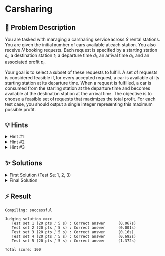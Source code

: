 # Carsharing

## 📝 Problem Description

You are tasked with managing a carsharing service across $S$ rental stations. You are given the initial number of cars available at each station. You also receive $N$ booking requests. Each request is specified by a starting station $s_i$, a destination station $t_i$, a departure time $d_i$, an arrival time $a_i$, and an associated profit $p_i$.

Your goal is to select a subset of these requests to fulfill. A set of requests is considered feasible if, for every accepted request, a car is available at its starting station at its departure time. When a request is fulfilled, a car is consumed from the starting station at the departure time and becomes available at the destination station at the arrival time. The objective is to choose a feasible set of requests that maximizes the total profit. For each test case, you should output a single integer representing this maximum possible profit.

## 💡 Hints

<details>
<summary>Hint #1</summary>
The problem involves managing a fixed number of resources (cars) that move between different locations (stations) over time. This structure suggests modeling the system's state, which includes the number of cars at each station at any given moment. How can you represent the movement of cars between these states?
</details>
<details>
<summary>Hint #2</summary>
This problem can be modeled as a flow problem. Consider creating a network where nodes represent stations at specific points in time. Cars can be represented as units of flow. What would the edges in such a network represent? How can you incorporate the profits into this model to find the optimal selection of requests?
</details>
<details>
<summary>Hint #3</summary>
Maximizing profit can often be rephrased as a minimum cost problem. By assigning a negative cost (i.e., $-p_i$) to fulfilling a request, you can use a min-cost max-flow algorithm to find the optimal solution. For the general case where time is continuous, building a node for every single minute would be too slow. Notice that the only time points that matter are the departure and arrival times of the requests. How can you build a more compact network using only these specific time points?
</details>

## ✨ Solutions

<details>
<summary>First Solution (Test Set 1, 2, 3)</summary>

### Core Idea: Min-Cost Max-Flow on a Time-Expanded Graph

The problem of maximizing profit by selecting a set of feasible actions is a classic optimization problem. Common approaches include Dynamic Programming, Greedy algorithms, or network flow models. The movement of a fixed number of resources (cars) between locations (stations) over time is a strong indicator that a **min-cost max-flow** formulation is a good fit.

The main challenge is how to represent time. For the first three test sets, all departure and arrival times are multiples of 30 minutes. This allows us to discretize time into fixed steps without loss of generality. We can construct a **time-expanded graph** where each node represents a specific station at a specific time step.

### Graph Construction

Let's define the components of our flow network:

1.  **Nodes**: We create a node for each pair $(s, t)$, where $s$ is a station index ($0, \dots, S-1$) and $t$ is a time step ($0, \dots, T_{max}$). We also add a global source `v_source` and a global sink `v_target`.

2.  **Edges**: The edges will represent the movement or idling of cars.
    *   **Source Edges**: For each station $s$, we add an edge from `v_source` to the node $(s, 0)$. The capacity of this edge is the initial number of cars at station $s$, and its cost is 0. This injects the initial cars into the network.
    *   **"Waiting" Edges**: For each station $s$ and each time step $t$, we add an edge from node $(s, t)$ to $(s, t+1)$. This represents a car staying idle at the station. Its capacity should be large enough to accommodate all cars (e.g., the total number of cars), and its cost is 0.
    *   **Request Edges**: For each booking request from station $s_i$ at departure time $d_i$ to station $t_i$ at arrival time $a_i$ with profit $p_i$, we add an edge from node $(s_i, d_i)$ to $(t_i, a_i)$. This edge represents fulfilling the request. Its capacity is **1** (since each request can be fulfilled at most once), and its cost is **$-p_i$**. By sending one unit of flow through this edge, we "pay" a negative cost, which is equivalent to gaining a profit of $p_i$.
    *   **Sink Edges**: For each station $s$, we add an edge from the final time step node $(s, T_{max})$ to `v_target`. This allows all cars to exit the network. The capacity is large, and the cost is 0.

### Cost Transformation for Non-Negative Weights

Standard min-cost max-flow algorithms are significantly faster if all edge weights are non-negative. We can transform our graph to satisfy this property. The key idea is to add a large constant cost `M` to certain edges, making all costs non-negative, and then subtract the corresponding amount from the final result.

Let `M` be a value larger than any possible profit (e.g., `MAX_PROFIT = 100`).

*   **"Waiting" Edges**: The edge from $(s, t)$ to $(s, t+1)$ now gets a cost of `M`.
*   **Request Edges**: The edge for a request from $(s_i, d_i)$ to $(t_i, a_i)$ has a duration of $\Delta t = a_i - d_i$ time steps. An idle car would have incurred a cost of $M \times \Delta t$ over this period. To represent the profit, we give this edge a cost of $M \times \Delta t - p_i$. Since $M$ is large, this value is guaranteed to be non-negative.

### Calculating the Final Profit

With this new cost structure, a car that remains idle from time 0 to $T_{max}$ incurs a total cost of $M \times T_{max}$. The total baseline cost for all cars if no requests are fulfilled is $N_{cars} \times T_{max} \times M$.

The min-cost flow algorithm will find paths (sequences of requests) that reduce this total cost. The total reduction in cost corresponds to the total profit. Therefore, the maximum profit is:
$$ \text{Profit}_{max} = (\text{Total Cars} \times T_{max} \times M) - \text{MinCost} $$

This approach correctly models the problem for the constrained test sets.

```cpp
#include <iostream>
#include <vector>

#include <boost/graph/adjacency_list.hpp>
#include <boost/graph/cycle_canceling.hpp>
#include <boost/graph/push_relabel_max_flow.hpp>
#include <boost/graph/successive_shortest_path_nonnegative_weights.hpp>
#include <boost/graph/find_flow_cost.hpp>

// Graph Type with nested interior edge properties for Cost Flow Algorithms
typedef boost::adjacency_list_traits<boost::vecS, boost::vecS, boost::directedS> traits;
typedef boost::adjacency_list<boost::vecS, boost::vecS, boost::directedS, boost::no_property,
    boost::property<boost::edge_capacity_t, long,
        boost::property<boost::edge_residual_capacity_t, long,
            boost::property<boost::edge_reverse_t, traits::edge_descriptor,
                boost::property <boost::edge_weight_t, long> > > > > graph;

typedef boost::graph_traits<graph>::edge_descriptor             edge_desc;
typedef boost::graph_traits<graph>::vertex_descriptor           vertex_desc;

// Custom edge adder class
class edge_adder {
 graph &G;

 public:
  explicit edge_adder(graph &G) : G(G) {}
  void add_edge(int from, int to, long capacity, long cost) {
    auto c_map = boost::get(boost::edge_capacity, G);
    auto r_map = boost::get(boost::edge_reverse, G);
    auto w_map = boost::get(boost::edge_weight, G);
    const edge_desc e = boost::add_edge(from, to, G).first;
    const edge_desc rev_e = boost::add_edge(to, from, G).first;
    c_map[e] = capacity;
    c_map[rev_e] = 0; // reverse edge has no capacity!
    r_map[e] = rev_e;
    r_map[rev_e] = e;
    w_map[e] = cost;
    w_map[rev_e] = -cost;
  }
};

struct Request {
  int from;
  int to;
  int t_start;
  int t_end;
  int profit;
  
  Request(int from, int to, int t_start, int t_end, int profit) :
  from(from-1), to(to-1), t_start(t_start / 30), t_end(t_end / 30), profit(profit) {}
};

const int MAX_PROFIT = 100;
const int MAX_NUM_CARS = 1000; // A sufficiently large capacity

void solve() {
  int N, S; std::cin >> N >> S;
  int n_steps = 0;
  int n_cars = 0;
  
  std::vector<int> cars_per_station(S);
  for(int i = 0; i < S; ++i) { 
    std::cin >> cars_per_station[i]; 
    n_cars += cars_per_station[i];
  }
  
  std::vector<Request> requests; requests.reserve(N);
  int max_arrival_time = 0;
  for(int i = 0; i < N; ++i) {
    int s, t, d, a, p; std::cin >> s >> t >> d >> a >> p;
    requests.emplace_back(s, t, d, a, p);
    max_arrival_time = std::max(max_arrival_time, a);
  }
  n_steps = max_arrival_time / 30;
  
  graph G(S * (n_steps + 1));
  edge_adder adder(G);
  
  const vertex_desc v_source = boost::add_vertex(G);
  const vertex_desc v_target = boost::add_vertex(G);
  
  // Add source edges: inject initial cars at time 0
  for(int s = 0; s < S; ++s) {
    adder.add_edge(v_source, s, cars_per_station[s], 0);
  }

  // Add sink edges: cars can leave the system at the final time step
  for(int s = 0; s < S; ++s) {
    adder.add_edge(n_steps * S + s, v_target, MAX_NUM_CARS, 0);
  }
  
  // Add "waiting" edges between consecutive time steps
  for(int t = 0; t < n_steps; ++t) {
    for(int s = 0; s < S; ++s) {
      // Node for station s at time t is t*S + s
      adder.add_edge(t * S + s, (t + 1) * S + s, MAX_NUM_CARS, MAX_PROFIT);
    }
  }
  
  // Add request edges
  for(const Request &r : requests) {
    int from_node = r.t_start * S + r.from;
    int to_node = r.t_end * S + r.to;
    long cost = MAX_PROFIT * (r.t_end - r.t_start) - r.profit;
    adder.add_edge(from_node, to_node, 1, cost);
  }
  
  boost::successive_shortest_path_nonnegative_weights(G, v_source, v_target);
  long cost = boost::find_flow_cost(G);

  std::cout << (long)n_cars * n_steps * MAX_PROFIT - cost << std::endl;
}

int main() {
  std::ios_base::sync_with_stdio(false);
  int n_tests; std::cin >> n_tests;
  while(n_tests--) { solve(); }
}
```
</details>
<details>
<summary>Final Solution</summary>

### The Challenge of Continuous Time

The previous solution relies on a discrete grid of time steps. This approach fails when departure and arrival times can be any integer value up to $10^5$, as the number of nodes ($S \times T_{max}$) would become prohibitively large.

The key observation is that most of these time-step nodes are redundant. The state of the system only changes when a request begins or ends. Therefore, we only need to create nodes for the specific time points that are mentioned in the booking requests. This leads to a much smaller, "compressed" graph.

### Optimized Graph Construction

We can build a more efficient graph by only considering relevant `(station, time)` events.

1.  **Identify Relevant Nodes**: For each station $s$, we collect all unique departure and arrival times associated with it. This gives us a sorted list of relevant time points $t_1, t_2, \dots, t_k$ for that station. Each pair $(s, t_j)$ will become a node in our graph. We use a map to assign a unique integer ID to each such node.

2.  **Edge Construction**:
    *   **"Waiting" Edges (Compressed)**: For each station $s$, and for every pair of consecutive relevant times $t_j$ and $t_{j+1}$, we add an edge from node $(s, t_j)$ to $(s, t_{j+1})$. This edge represents cars staying idle between these two events.
        *   Capacity: Sufficiently large (e.g., total number of cars).
        *   Cost: To maintain the cost transformation for non-negative weights, the cost must be proportional to the duration. The cost is $M \times (t_{j+1} - t_j)$, where $M$ is our large constant (`MAX_PROFIT`).
    *   **Request Edges**: For each request from $(s_i, d_i)$ to $(t_i, a_i)$ with profit $p_i$, we add an edge from node $(s_i, d_i)$ to $(t_i, a_i)$.
        *   Capacity: 1.
        *   Cost: $M \times (a_i - d_i) - p_i$. This is identical to the previous approach, but now $d_i$ and $a_i$ are the actual times, not discretized steps.
    *   **Source and Sink Edges**:
        *   An edge from `v_source` to the node for each station $s$ at its *first* relevant time point, $t_{first}$. The capacity is the initial number of cars $l_s$. The cost is $M \times t_{first}$ to account for the "idle" time from 0 to $t_{first}$.
        *   An edge from the node for each station $s$ at its *last* relevant time point, $t_{last}$, to `v_target`. The cost is $M \times (T_{max} - t_{last})$, where $T_{max}$ is the latest arrival time across all requests. This accounts for the final idle period.

### Handling an Edge Case

A subtle issue arises if a station has cars initially but is never part of any request. In our construction, such a station would have no "relevant" time points and thus no nodes, stranding its initial cars from the flow network. To fix this, we ensure that time 0 is considered a relevant time point for *every* station. This guarantees that each station has at least one node and a connection path from the source, allowing its initial cars to be properly accounted for.

### Calculating the Final Profit

The final profit calculation is analogous to the first solution, but uses the global maximum time $T_{max}$:
$$ \text{Profit}_{max} = (\text{Total Cars} \times T_{max} \times M) - \text{MinCost} $$
This optimized model is compact enough to solve the problem for all test cases within the time limits.

```cpp
#include <iostream>
#include <vector>
#include <set>
#include <map>

#include <boost/graph/adjacency_list.hpp>
#include <boost/graph/cycle_canceling.hpp>
#include <boost/graph/push_relabel_max_flow.hpp>
#include <boost/graph/successive_shortest_path_nonnegative_weights.hpp>
#include <boost/graph/find_flow_cost.hpp>

// Graph Type with nested interior edge properties for Cost Flow Algorithms
typedef boost::adjacency_list_traits<boost::vecS, boost::vecS, boost::directedS> traits;
typedef boost::adjacency_list<boost::vecS, boost::vecS, boost::directedS, boost::no_property,
    boost::property<boost::edge_capacity_t, long,
        boost::property<boost::edge_residual_capacity_t, long,
            boost::property<boost::edge_reverse_t, traits::edge_descriptor,
                boost::property <boost::edge_weight_t, long> > > > > graph;

typedef boost::graph_traits<graph>::edge_descriptor             edge_desc;
typedef boost::graph_traits<graph>::vertex_descriptor           vertex_desc;

// Custom edge adder class
class edge_adder {
 graph &G;

 public:
  explicit edge_adder(graph &G) : G(G) {}
  void add_edge(int from, int to, long capacity, long cost) {
    auto c_map = boost::get(boost::edge_capacity, G);
    auto r_map = boost::get(boost::edge_reverse, G);
    auto w_map = boost::get(boost::edge_weight, G);
    const edge_desc e = boost::add_edge(from, to, G).first;
    const edge_desc rev_e = boost::add_edge(to, from, G).first;
    c_map[e] = capacity;
    c_map[rev_e] = 0; // reverse edge has no capacity!
    r_map[e] = rev_e;
    r_map[rev_e] = e;
    w_map[e] = cost;
    w_map[rev_e] = -cost;
  }
};

struct Request {
  int from;
  int to;
  int t_start;
  int t_end;
  int profit;
  
  Request(int from, int to, int t_start, int t_end, int profit) :
  from(from), to(to), t_start(t_start), t_end(t_end), profit(profit) {}
};

const int MAX_PROFIT = 100;
const int MAX_NUM_CARS = 20000; // A sufficiently large capacity

void solve() {
  int N, S; std::cin >> N >> S;
  long max_t = 0;
  long n_cars = 0;
  
  std::vector<int> l_i(S);
  for(int i = 0; i < S; ++i) { 
    std::cin >> l_i[i]; 
    n_cars += l_i[i];
  }
  
  std::vector<std::set<int>> station_time_sets(S);
  std::map<std::pair<int, int>, int> station_time_to_node;
  
  std::vector<Request> requests; requests.reserve(N);
  for(int i = 0; i < N; ++i) {
    int s, t, d, a, p; std::cin >> s >> t >> d >> a >> p;
    s--; t--;  // Adjust station index to be 0-indexed
    requests.emplace_back(s, t, d, a, p);

    station_time_sets[s].insert(d);
    station_time_sets[t].insert(a);
    max_t  = std::max(max_t, (long)a);
  }
  
  // Ensure each station has at least a start time to handle initial cars
  for(int s = 0; s < S; ++s) {
    station_time_sets[s].insert(0);
    // Add the final time point to each station for a consistent sink connection
    station_time_sets[s].insert(max_t); 
  }

  int n_nodes = 0;
  for(int s = 0; s < S; ++s) {
    for (int time : station_time_sets[s]) {
      station_time_to_node[{s, time}] = n_nodes++;
    }
  }

  graph G(n_nodes);
  edge_adder adder(G);
  
  const vertex_desc v_source = boost::add_vertex(G);
  const vertex_desc v_target = boost::add_vertex(G);
  
  // Add source, sink, and "waiting" edges for each station
  for(int s = 0; s < S; ++s) {
    adder.add_edge(v_source, station_time_to_node.at({s, 0}), l_i[s], 0);

    for(auto it = station_time_sets[s].begin(); std::next(it) != station_time_sets[s].end(); ++it) {
      int u_time = *it;
      int v_time = *std::next(it);
      int u_node = station_time_to_node.at({s, u_time});
      int v_node = station_time_to_node.at({s, v_time});
      long cost = (long)(v_time - u_time) * MAX_PROFIT;
      adder.add_edge(u_node, v_node, MAX_NUM_CARS, cost);
    }
    
    adder.add_edge(station_time_to_node.at({s, max_t}), v_target, MAX_NUM_CARS, 0);
  }
  
  // Add edge for each request
  for(const Request &r : requests) {
    int from_node = station_time_to_node.at({r.from, r.t_start});
    int to_node = station_time_to_node.at({r.to, r.t_end});
    long cost = (long)(r.t_end - r.t_start) * MAX_PROFIT - r.profit;
    adder.add_edge(from_node, to_node, 1, cost);
  }

  boost::successive_shortest_path_nonnegative_weights(G, v_source, v_target);
  long cost = boost::find_flow_cost(G);

  std::cout << (long)n_cars * max_t * MAX_PROFIT - cost << std::endl;
}

int main() {
  std::ios_base::sync_with_stdio(false);
  int n_tests; std::cin >> n_tests;
  while(n_tests--) { solve(); }
}
```
</details>

## ⚡ Result

```plaintext
Compiling: successful

Judging solution >>>>
   Test set 1 (20 pts / 5 s) : Correct answer      (0.067s)
   Test set 2 (20 pts / 5 s) : Correct answer      (0.001s)
   Test set 3 (20 pts / 5 s) : Correct answer      (0.16s)
   Test set 4 (20 pts / 5 s) : Correct answer      (0.692s)
   Test set 5 (20 pts / 5 s) : Correct answer      (1.372s)

Total score: 100
```